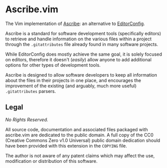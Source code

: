 # Ascribe.vim

The Vim implementation of [Ascribe](https://axvr.io/projects/ascribe): an
alternative to [EditorConfig](https://editorconfig.org/).

Ascribe is a standard for software development tools (specifically editors) to
retrieve and handle information on the various files within a project through
the `.gitattributes` file already found in many software projects.

While EditorConfig does mostly achieve the same goal, it is solely focused on
editors, therefore it doesn't (_easily_) allow anyone to add additional options
for other types of development tools.

Ascribe is designed to allow software developers to keep all information about
the files in their projects in one place, and encourages the improvement of the
existing (and arguably, much more useful) `.gitattributes` parsers.


## Legal

*No Rights Reserved.*

All source code, documentation and associated files packaged with ascribe.vim
are dedicated to the public domain.  A full copy of the CC0 (Creative Commons
Zero v1.0 Universal) public domain dedication should have been provided with
this extension in the `COPYING` file.

The author is not aware of any patent claims which may affect the use,
modification or distribution of this software.

